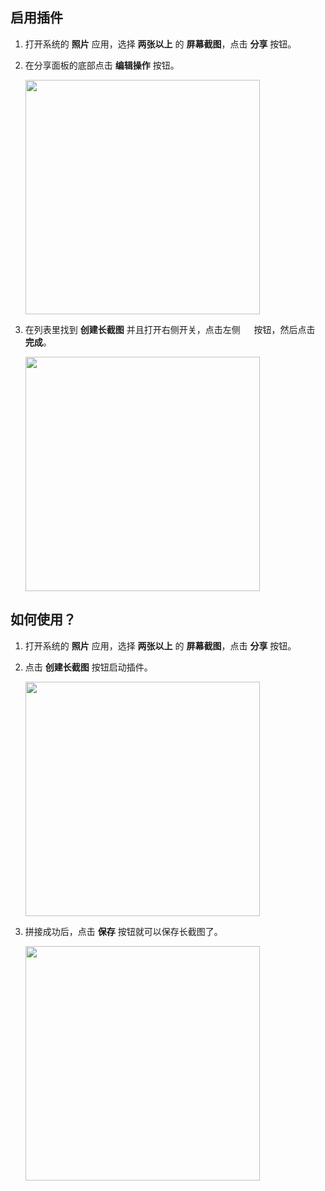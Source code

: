 ## 启用插件

1. 打开系统的 **照片** 应用，选择 **两张以上** 的 **屏幕截图**，点击 **分享** 按钮。

2. 在分享面板的底部点击 **编辑操作** 按钮。

    <img src="/assets/guide-create-scrollshot-1.jpg" width="375" >

3. 在列表里找到 **创建长截图** 并且打开右侧开关，点击左侧 <img src="/assets/guide-plus.png" style="height:1em !important; vertical-align:-10%"> 按钮，然后点击 **完成**。

    <img src="/assets/guide-create-scrollshot-2.jpg" width="375" >

## 如何使用？

1. 打开系统的 **照片** 应用，选择 **两张以上** 的 **屏幕截图**，点击 **分享** 按钮。

2. 点击 **创建长截图** 按钮启动插件。

    <img src="/assets/guide-create-scrollshot-3.jpg" width="375" >

3. 拼接成功后，点击 **保存** 按钮就可以保存长截图了。

    <img src="/assets/guide-create-scrollshot-4.jpg" width="375" >

